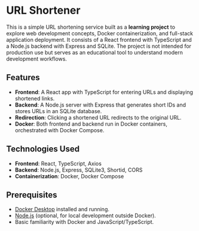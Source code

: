 # URL Shortener

This is a simple URL shortening service built as a **learning project** to explore web development concepts, Docker containerization, and full-stack application deployment. It consists of a React frontend with TypeScript and a Node.js backend with Express and SQLite. The project is not intended for production use but serves as an educational tool to understand modern development workflows.

## Features
- **Frontend**: A React app with TypeScript for entering URLs and displaying shortened links.
- **Backend**: A Node.js server with Express that generates short IDs and stores URLs in an SQLite database.
- **Redirection**: Clicking a shortened URL redirects to the original URL.
- **Docker**: Both frontend and backend run in Docker containers, orchestrated with Docker Compose.

## Technologies Used
- **Frontend**: React, TypeScript, Axios
- **Backend**: Node.js, Express, SQLite3, Shortid, CORS
- **Containerization**: Docker, Docker Compose

## Prerequisites
- [Docker Desktop](https://www.docker.com/products/docker-desktop/) installed and running.
- [Node.js](https://nodejs.org/) (optional, for local development outside Docker).
- Basic familiarity with Docker and JavaScript/TypeScript.